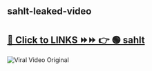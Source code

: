 
 ## sahlt-leaked-video 

# <h2><a href="https://clipsfans.com/sahlt&ref=git">🔗 Click to LINKS ⏩⏩ 👉 🟢 sahlt </a></h2>

<a href="https://clipsfans.com/sahlt&ref=git" rel="nofollow" data-target="animated-image.originalLink"><img src="https://i.ibb.co.com/xMMVF88/686577567.gif" alt="Viral Video Original" style="max-width: 100%; display: inline-block;" data-target="animated-image.originalImage"></a>
